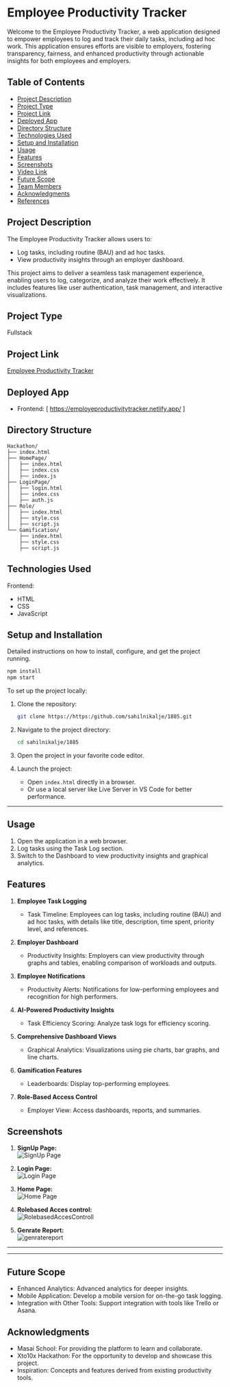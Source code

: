 # Employee Productivity Tracker

Welcome to the Employee Productivity Tracker, a web application designed to empower employees to log and track their daily tasks, including ad hoc work. This application ensures efforts are visible to employers, fostering transparency, fairness, and enhanced productivity through actionable insights for both employees and employers.

## Table of Contents

- [Project Description](#project-description)
- [Project Type](#project-type)
- [Project Link](#project-link)
- [Deployed App](#deployed-app)
- [Directory Structure](#directory-structure)
- [Technologies Used](#technologies-used)
- [Setup and Installation](#setup-and-installation)
- [Usage](#usage)
- [Features](#features)
- [Screenshots](#screenshots)
- [Video Link](#video-link)
- [Future Scope](#future-scope)
- [Team Members](#team-members)
- [Acknowledgments](#acknowledgments)
- [References](#references)

## Project Description

The Employee Productivity Tracker allows users to:

- Log tasks, including routine (BAU) and ad hoc tasks.
- View productivity insights through an employer dashboard.

This project aims to deliver a seamless task management experience, enabling users to log, categorize, and analyze their work effectively. It includes features like user authentication, task management, and interactive visualizations.

## Project Type

Fullstack

## Project Link

[Employee Productivity Tracker](https://github.com/sahilnikalje/1885/tree/main/Hackathon)

## Deployed App

- Frontend: [ https://employeproductivitytracker.netlify.app/ ]

## Directory Structure

```
Hackathon/
├── index.html
├── HomePage/
│   ├── index.html
│   ├── index.css
│   ├── index.js
├── LoginPage/
│   ├── login.html
│   ├── index.css
│   ├── auth.js
├── Role/
│   ├── index.html
│   ├── style.css
│   ├── script.js
└── Gamification/
    ├── index.html
    ├── style.css
    ├── script.js

```

## Technologies Used

Frontend:

- HTML
- CSS
- JavaScript



## Setup and Installation

Detailed instructions on how to install, configure, and get the project running.

```bash
npm install
npm start
```

To set up the project locally:

1. Clone the repository:

   ```bash
   git clone https://https:/github.com/sahilnikalje/1885.git
   ```

2. Navigate to the project directory:

   ```bash
   cd sahilnikalje/1885
   ```

3. Open the project in your favorite code editor.
4. Launch the project:
   - Open `index.html` directly in a browser.
   - Or use a local server like Live Server in VS Code for better performance.

---

## Usage

1. Open the application in a web browser.
2. Log tasks using the Task Log section.
3. Switch to the Dashboard to view productivity insights and graphical analytics.

## Features

1. **Employee Task Logging**

   - Task Timeline: Employees can log tasks, including routine (BAU) and ad hoc tasks, with details like title, description, time spent, priority level, and references.

2. **Employer Dashboard**

   - Productivity Insights: Employers can view productivity through graphs and tables, enabling comparison of workloads and outputs.

3. **Employee Notifications**

   - Productivity Alerts: Notifications for low-performing employees and recognition for high performers.

4. **AI-Powered Productivity Insights**

   - Task Efficiency Scoring: Analyze task logs for efficiency scoring.

5. **Comprehensive Dashboard Views**

   - Graphical Analytics: Visualizations using pie charts, bar graphs, and line charts.

6. **Gamification Features**

   - Leaderboards: Display top-performing employees.

7. **Role-Based Access Control**
   - Employer View: Access dashboards, reports, and summaries.

## Screenshots

1. **SignUp Page:**  
   ![SignUp Page](./Hackathon/Readme%20file/SignupPage.png)

2. **Login Page:**  
   ![Login Page](./Hackathon/Readme%20file/LoginPage.png)

3. **Home Page:**  
   ![Home Page](./Hackathon/Readme%20file/MainDashbaord.png)

4. **Rolebased Acces control:**  
   ![RolebasedAccesControll](./Hackathon/Readme%20file/RolebasedAccesControl.png)

5. **Genrate Report:**  
   ![genratereport](./Hackathon/Readme%20file/genratereport.png)   

---

---

## Future Scope

- Enhanced Analytics: Advanced analytics for deeper insights.
- Mobile Application: Develop a mobile version for on-the-go task logging.
- Integration with Other Tools: Support integration with tools like Trello or Asana.


## Acknowledgments

- Masai School: For providing the platform to learn and collaborate.
- Xto10x Hackathon: For the opportunity to develop and showcase this project.
- Inspiration: Concepts and features derived from existing productivity tools.

